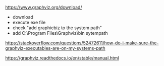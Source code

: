 https://www.graphviz.org/download/

- download
- execute exe file
- check "add graphicbiz to the system path"
- add C:\Program Files\Graphviz\bin sytempath


https://stackoverflow.com/questions/52472611/how-do-i-make-sure-the-graphviz-executables-are-on-my-systems-path

https://graphviz.readthedocs.io/en/stable/manual.html


